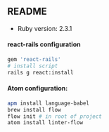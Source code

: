 ## README

* Ruby version: 2.3.1

#### react-rails configuration
```bash
gem 'react-rails'
# install script
rails g react:install 
```

#### Atom configuration:
```bash
apm install language-babel
brew install flow
flow init # in root of project
atom install linter-flow
```

